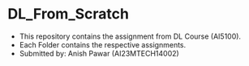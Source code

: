 # DL_From_Scratch
- This repository contains the assignment from DL Course (AI5100).
- Each Folder contains the respective assignments.
- Submitted by: Anish Pawar (AI23MTECH14002)
